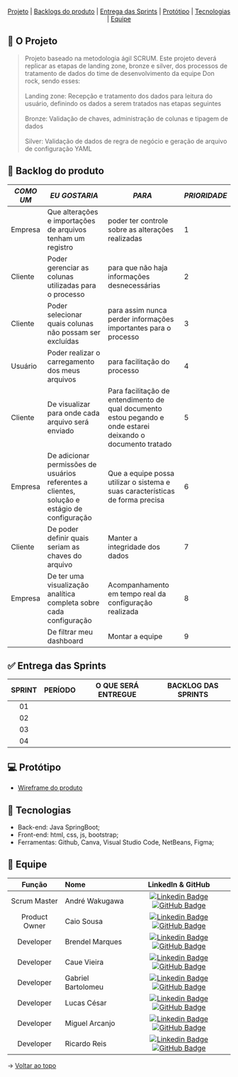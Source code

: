 <br id="topo">
<p align="center">
    <a href="#sobre">Projeto</a>  |
    <a href="#backlogs">Backlogs do produto</a>  |
    <a href="#entrega">Entrega das Sprints</a>  |
    <a href="#prototipo">Protótipo</a>   |
    <a href="#tecnologias">Tecnologias</a>  |
    <a href="#equipe">Equipe</a>
</p>

<span id="sobre">

## :page_with_curl: O Projeto
> Projeto baseado na metodologia ágil SCRUM.
> Este projeto deverá replicar as etapas de landing zone, bronze e silver, dos processos de tratamento de dados do time de desenvolvimento da equipe Don rock, sendo esses:
><br></br>
> Landing zone: Recepção e tratamento dos dados para leitura do usuário, definindo os dados a serem tratados nas etapas seguintes<br></br>
> Bronze: Validação de chaves, administração de colunas e tipagem de dados <br></br>
> Silver: Validação de dados de regra de negócio e geração de arquivo de configuração YAML

<span id="backlogs">

## :dart: Backlog do produto

| *COMO UM* |  *EU GOSTARIA*  | *PARA* | *PRIORIDADE* |
|-----------------------|-------------------------|-------------------------|-------------------------|
| Empresa | Que alterações e importações de arquivos tenham um registro  | poder ter controle sobre as alterações realizadas |1|
| Cliente | Poder gerenciar as colunas utilizadas para o processo | para que não haja informações desnecessárias |2|
| Cliente | Poder selecionar quais colunas não possam ser excluídas |  para assim nunca perder informações importantes para o processo |3|
| Usuário | Poder realizar o carregamento dos meus arquivos |  para facilitação do processo |4|
| Cliente | De visualizar para onde cada arquivo será enviado | Para facilitação de entendimento de qual documento estou pegando e onde estarei deixando o documento tratado |5|
| Empresa | De adicionar permissões de usuários referentes a clientes, solução e estágio de configuração | Que a equipe possa utilizar o sistema e suas características de forma precisa |6|
| Cliente | De poder definir quais seriam as chaves do arquivo | Manter a integridade dos dados |7|
| Empresa | De ter uma visualização analítica completa sobre cada configuração | Acompanhamento em tempo real da configuração realizada |8|
|  | De filtrar meu dashboard  | Montar a equipe |9|

<span id="entrega">

## :white_check_mark: Entrega das Sprints

| **SPRINT** | **PERÍODO**| **O QUE SERÁ ENTREGUE** | **BACKLOG DAS SPRINTS** |
|:-------------:|:-----------------------:|:-------------------------:|:-------------------------:|
|  01  |  |  |  |
|  02  |  |  |  |
|  03  |  |  |  |
|  04  |  |  |  |
 
<span id="prototipo">

## :computer: Protótipo
- <a href= "" >   Wireframe do produto </a>


<span id="tecnologias">
    
## :wrench: Tecnologias  

- Back-end: Java SpringBoot;
- Front-end: html, css, js, bootstrap;
- Ferramentas: Github, Canva, Visual Studio Code, NetBeans, Figma;

<span id="equipe">
    
## :busts_in_silhouette: Equipe



|    Função     | Nome    |    LinkedIn & GitHub      |
| :-----------: | :------------------------------------ | :-------------------------------------------------------------------------------------------------------------------------------------------------------------------------------------------------------------------------------------------------------------------------------------------------------------------------: |
| Scrum Master | André Wakugawa           |     [![Linkedin Badge](https://img.shields.io/badge/Linkedin-blue?style=flat-square&logo=Linkedin&logoColor=white)](https://www.linkedin.com/in/andré-wakugawa-b07527182/) [![GitHub Badge](https://img.shields.io/badge/GitHub-111217?style=flat-square&logo=github&logoColor=white)](https://github.com/orgs/DevXMinds/people/AndreWakugawa)              |
| Product Owner | Caio Sousa      |     [![Linkedin Badge](https://img.shields.io/badge/Linkedin-blue?style=flat-square&logo=Linkedin&logoColor=white)]() [![GitHub Badge](https://img.shields.io/badge/GitHub-111217?style=flat-square&logo=github&logoColor=white)](https://github.com/orgs/DevXMinds/people/Caio-sousaFatec)    
| Developer| Brendel Marques    |     [![Linkedin Badge](https://img.shields.io/badge/Linkedin-blue?style=flat-square&logo=Linkedin&logoColor=white)](https://www.linkedin.com/in/brendel-marques/) [![GitHub Badge](https://img.shields.io/badge/GitHub-111217?style=flat-square&logo=github&logoColor=white)](https://github.com/BrendelMarques)              |
| Developer | Caue Vieira          |     [![Linkedin Badge](https://img.shields.io/badge/Linkedin-blue?style=flat-square&logo=Linkedin&logoColor=white)](https://www.linkedin.com/in/cau%C3%AA-vieira-ba62b4244/) [![GitHub Badge](https://img.shields.io/badge/GitHub-111217?style=flat-square&logo=github&logoColor=white)](https://github.com/orgs/DevXMinds/people/CauevSilv)              |
| Developer| Gabriel Bartolomeu   |     [![Linkedin Badge](https://img.shields.io/badge/Linkedin-blue?style=flat-square&logo=Linkedin&logoColor=white)](https://github.com/orgs/DevXMinds/people/GabrielBartolomeu1) [![GitHub Badge](https://img.shields.io/badge/GitHub-111217?style=flat-square&logo=github&logoColor=white)](https://www.linkedin.com/in/gabiel-guska-5860a1271)              |
| Developer| Lucas César      |     [![Linkedin Badge](https://img.shields.io/badge/Linkedin-blue?style=flat-square&logo=Linkedin&logoColor=white)]() [![GitHub Badge](https://img.shields.io/badge/GitHub-111217?style=flat-square&logo=github&logoColor=white)](https://github.com/orgs/DevXMinds/people/LucasACES)              |
| Developer| Miguel Arcanjo        |     [![Linkedin Badge](https://img.shields.io/badge/Linkedin-blue?style=flat-square&logo=Linkedin&logoColor=white)](https://www.linkedin.com/in/miguel-arcanjo-%C3%A1vila-872637230) [![GitHub Badge](https://img.shields.io/badge/GitHub-111217?style=flat-square&logo=github&logoColor=white)](https://github.com/orgs/DevXMinds/people/MiguelArc0)              |
| Developer| Ricardo Reis         |     [![Linkedin Badge](https://img.shields.io/badge/Linkedin-blue?style=flat-square&logo=Linkedin&logoColor=white)](https://www.linkedin.com/in/ricardo-reis-78a0b7271/) [![GitHub Badge](https://img.shields.io/badge/GitHub-111217?style=flat-square&logo=github&logoColor=white)](https://github.com/RicardoReis5)


→ [Voltar ao topo](#topo)
